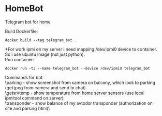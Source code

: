 # HomeBot
Telegram bot for home

Build Dockerfile:
```
docker build --tag telegram_bot .
```
*For work ipmi on my server i need mapping /dev/ipmi0 device to container. So i use ubuntu image (not just python).\
Run container:
```
docker run -ti --name telegram_bot --device /dev/ipmi0 telegram_bot
```

Commands for bot:\
\parking - show screenshot from camera on balcony, which look to parking (get jpeg from camera and send to chat)\
\getsrvtemp - show temperature from home server sensors (use local ipmitool command on server)\
\transponder - show balance of my avtodor transponder (authorization on site and parsing html)\
